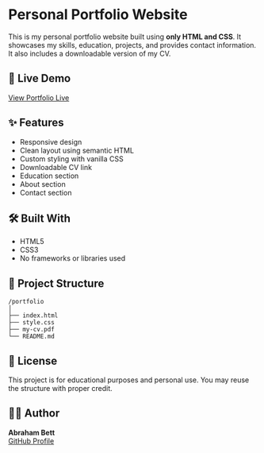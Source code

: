 # Personal Portfolio Website

This is my personal portfolio website built using **only HTML and CSS**. It showcases my skills, education, projects, and provides contact information. It also includes a downloadable version of my CV.

## 🔗 Live Demo

[View Portfolio Live](https://abraham-ship.github.io/)  


## ✨ Features

- Responsive design
- Clean layout using semantic HTML
- Custom styling with vanilla CSS
- Downloadable CV link
- Education section
- About section
- Contact section

## 🛠️ Built With

- HTML5
- CSS3
- No frameworks or libraries used

## 📂 Project Structure
```text
/portfolio
│
├── index.html
├── style.css
├── my-cv.pdf
└── README.md
```


## 📄 License

This project is for educational purposes and personal use. You may reuse the structure with proper credit.

## 🙋‍♂️ Author

**Abraham Bett**  
[GitHub Profile](https://github.com/abraham-ship)
